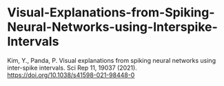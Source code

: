 # Visual-Explanations-from-Spiking-Neural-Networks-using-Interspike-Intervals
Kim, Y., Panda, P. Visual explanations from spiking neural networks using inter-spike intervals. Sci Rep 11, 19037 (2021). https://doi.org/10.1038/s41598-021-98448-0
